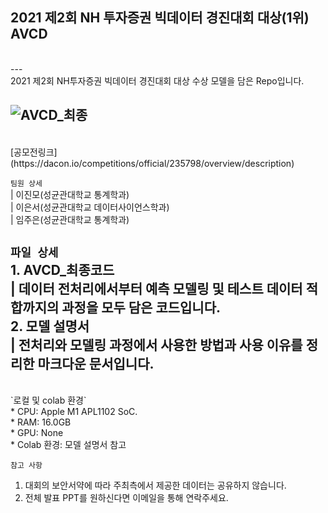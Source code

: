 ## 2021 제2회 NH 투자증권 빅데이터 경진대회 대상(1위) AVCD
<br>
---
<br>
2021 제2회 NH투자증권 빅데이터 경진대회 대상 수상 모델을 담은 Repo입니다. <br>

![AVCD_최종](https://user-images.githubusercontent.com/83468520/154619693-47728630-3fd4-4529-a803-d848c1e8eb42.jpg)
<br>
---
<br>
[공모전링크](https://dacon.io/competitions/official/235798/overview/description) <br>

`팀원 상세`
<br>
| 이진모(성균관대학교 통계학과) <br>
| 이은서(성균관대학교 데이터사이언스학과) <br>
| 임주은(성균관대학교 통계학과) <br>

`파일 상세` 
<br>
**1. AVCD_최종코드** <br>
| 데이터 전처리에서부터 예측 모델링 및 테스트 데이터 적합까지의 과정을 모두 담은 코드입니다. <br>
**2. 모델 설명서** <br>
| 전처리와 모델링 과정에서 사용한 방법과 사용 이유를 정리한 마크다운 문서입니다. <br>
---
<br>
`로컬 및 colab 환경`
<br>
* CPU: Apple M1 APL1102 SoC. <br>
* RAM: 16.0GB <br>
* GPU: None <br>
* Colab 환경: 모델 설명서 참고 <br>

`참고 사항` 
<br>
1. 대회의 보안서약에 따라 주최측에서 제공한 데이터는 공유하지 않습니다. <br>
2. 전체 발표 PPT를 원하신다면 이메일을 통해 연락주세요. <br>
